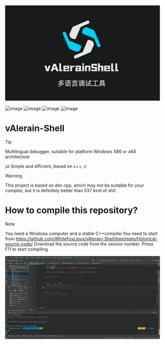 ![](https://github.com/WhiteFoxLinux/vAlerain-Shell/blob/main/ico/vAlerain.png)

![image](https://img.shields.io/badge/Windows-tool-blue)
![image](https://img.shields.io/badge/Windows-vAlerian-gree)
![image](https://img.shields.io/badge/Windows-Ark-blue)
![image](https://img.shields.io/badge/Windows-Shell-blue)

# vAlerain-Shell

> [!TIP]
> Multilingual debugger, suitable for platform Windows X86 or x64 architecture

¡¤ Simple and efficient, based on c++, c

> [!WARNING]  
> This project is based on dev cpp, which may not be suitable for your compiler, but it is definitely better than 537 kind of shit.

# How to compile this repository?
> [!NOTE]  
> You need a Windows computer and a stable C++compiler.You need to start from https://github.com/WhiteFoxLinux/vAlerain-Shell/tree/main/Historical-source-code/ Download the source code from the version number. Press F11 to start compiling

![](https://github.com/WhiteFoxLinux/vAlerain-Shell-Pro/blob/master/q1.png)
